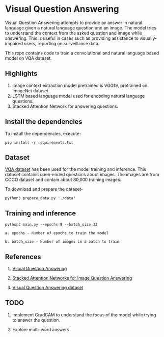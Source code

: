 # Visual Question Answering


Visual Question Answering attempts to provide an answer in natural language given a natural language question and an image. The model tries to understand the context from the asked question and image while answering. This is useful in cases such as providing assistance to visually-impaired users, reporting on surveillance data.

This repo contains code to train a convolutional and natural language based model on VQA dataset.

## Highlights

1. Image context extraction model pretrained is VGG19, pretrained on ImageNet dataset.
2. LSTM based language model used for encoding natural language questions.
3. Stacked Attention Network for answering questions. 



## Install the dependencies

To install the dependencies, execute-
```
pip install -r requirements.txt
```


## Dataset

[VQA dataset](https://visualqa.org/) has been used for the model training and inference. This dataset contains open-ended questions about images. The images are from COCO dataset and contain about 80,000 training images.

To download and prepare the dataset-

```
python3 prepare_data.py './data'
```



## Training and inference

```
python3 main.py --epochs 8 --batch_size 32

a. epochs - Number of epochs to train the model

b. batch_size - Number of images in a batch to train
```

## References

1. [Visual Question Answering](https://arxiv.org/pdf/1505.00468.pdf)

2. [Stacked Attention Networks for Image Question Answering](https://arxiv.org/pdf/1908.07490.pdf)

3. [Visual Question Answering dataset](https://visualqa.org/)

## TODO

1. Implement GradCAM to understand the focus of the model while trying to answer the question.

2. Explore multi-word answers
